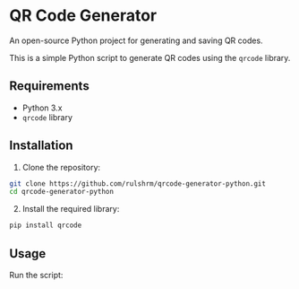 # QR Code Generator
An open-source Python project for generating and saving QR codes.

This is a simple Python script to generate QR codes using the `qrcode` library.

## Requirements

- Python 3.x
- `qrcode` library

## Installation

1. Clone the repository:
  ```sh
  git clone https://github.com/rulshrm/qrcode-generator-python.git
  cd qrcode-generator-python
  ```

2. Install the required library:
  ```sh
  pip install qrcode
  ```

## Usage

Run the script: